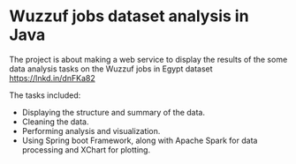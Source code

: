 
# Wuzzuf jobs dataset analysis in Java


The project is about making a web service to display the results of 
the some data analysis tasks on the Wuzzuf jobs in Egypt dataset https://lnkd.in/dnFKa82

The tasks included:
* Displaying the structure and summary of the data.
* Cleaning the data.
* Performing analysis and visualization.
* Using Spring boot Framework, along with Apache Spark for data processing
  and XChart for plotting.





